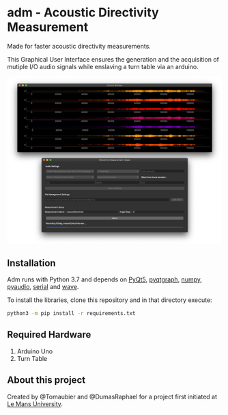 # adm - Acoustic Directivity Measurement
Made for faster acoustic directivity measurements.

This Graphical User Interface ensures the generation and the acquisition of mutiple I/O audio signals while enslaving a turn table via an arduino.

<img src="pictures/ScreenCapture.png">

## Installation
Adm runs with Python 3.7 and depends on [PyQt5](https://pypi.org/project/PyQt5/), [pyqtgraph](http://www.pyqtgraph.org/), [numpy](https://www.numpy.org/), [pyaudio](https://pypi.org/project/PyAudio/), [serial](https://pypi.org/project/serial/) and [wave](https://docs.python.org/3/library/wave.html#module-wave). 

To install the libraries, clone this repository and in that directory execute:
```sh
python3 -m pip install -r requirements.txt
```


## Required Hardware
1. Arduino Uno
2. Turn Table

## About this project
Created by @Tomaubier and @DumasRaphael for a project first initiated at [Le Mans University](http://www.univ-lemans.fr/fr/index.html).

